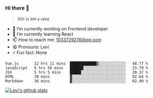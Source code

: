 ### Hi there 👋

> 𝕷𝖎𝖋𝖊 𝖎𝖘 𝖇𝖚𝖙 𝖆 𝖘𝖕𝖆𝖓

- 🔭 I’m currently working on Frontend developer
- 🌱 I’m currently learning React
- 📫 How to reach me: 1033729276@qq.com
- 😄 Pronouns: Levi
- ⚡ Fun fact: None


<!--START_SECTION:waka-->
```text
Vue.js       12 hrs 11 mins  ████████████▒░░░░░░░░░░░░   48.77 % 
JavaScript   5 hrs 56 mins   ██████░░░░░░░░░░░░░░░░░░░   23.79 % 
JSX          5 hrs 5 mins    █████░░░░░░░░░░░░░░░░░░░░   20.37 % 
HTML         39 mins         ▓░░░░░░░░░░░░░░░░░░░░░░░░   02.64 % 
Markdown     36 mins         ▓░░░░░░░░░░░░░░░░░░░░░░░░   02.40 % 
```
<!--END_SECTION:waka-->


[![Levi's github stats](https://github-readme-stats.vercel.app/api?username=chaossssss)](https://github.com/anuraghazra/github-readme-stats)